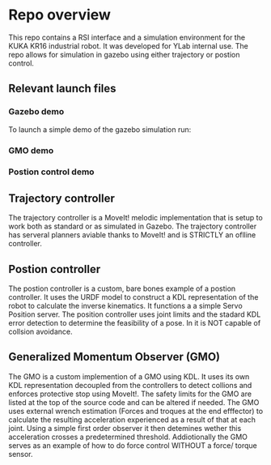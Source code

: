 # Repo overview
This repo contains a RSI interface and a simulation environment for the KUKA KR16 industrial robot. It was developed for YLab internal use.
The repo allows for simulation in gazebo using either trajectory or postion control. 

## Relevant launch files
### Gazebo demo
To launch a simple demo of the gazebo simulation run:

### GMO demo

### Postion control demo

## Trajectory controller
The trajectory controller is a MoveIt! melodic implementation that is setup to work both as standard or as simulated in Gazebo. The trajectory controller has serveral planners aviable thanks to MoveIt! and is STRICTLY an oflline controller.


## Postion controller
The postion controller is a custom, bare bones example of a postion controller. It uses the URDF model to construct a KDL representation of the robot to calculate the inverse kinematics. It functions a a simple Servo Position server.
The position controller uses joint limits and the stadard KDL error detection to determine the feasibility of a pose. In it is NOT capable of collsion avoidance.

## Generalized Momentum Observer (GMO)
The GMO is a custom implemention of a GMO using KDL. It uses its own KDL representation decoupled from the controllers to detect collions and enforces protective stop using MoveIt!. 
The safety limits for the GMO are listed at the top of the source code and can be altered if needed. The GMO uses external wrench estimation (Forces and troques at the end efffector) to calculate the resulting acceleration experienced as a result of that at each joint. 
Using a simple first order observer it then detemines wether this acceleration crosses a predetermined threshold.
Addiotionally the GMO serves as an example of how to do force control WITHOUT a force/ torque sensor.  
